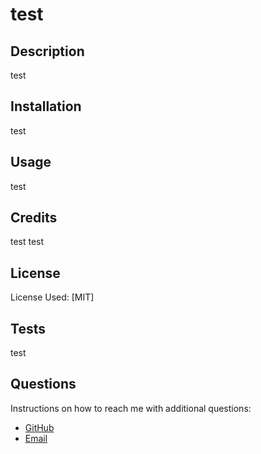 
# test

## Description

test

## Installation

test

## Usage

test

## Credits

test
test

## License

 License Used: [MIT] 

## Tests

test

## Questions

Instructions on how to reach me with additional questions:
- [GitHub](https://test)
- [Email](mailto:test?subject=[Github]%20Source%20Generate%20README)

